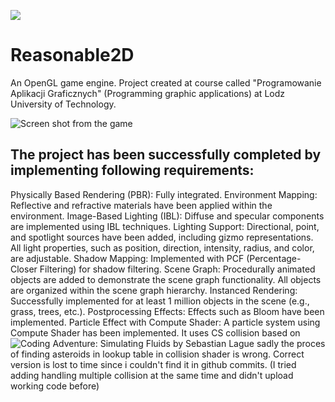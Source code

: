 [![](../../actions/workflows/cpp_cmake.yml/badge.svg)](../../actions)

# Reasonable2D

An OpenGL game engine. Project created at course called "Programowanie Aplikacji Graficznych" (Programming graphic applications) at Lodz University of Technology.

![Screen shot from the game](https://github.com/user-attachments/assets/f9a2cce9-702b-4df9-bcb3-7939ebf4a5bc)

## The project has been successfully completed by implementing following requirements:

Physically Based Rendering (PBR): Fully integrated.
Environment Mapping: Reflective and refractive materials have been applied within the environment.
Image-Based Lighting (IBL): Diffuse and specular components are implemented using IBL techniques.
Lighting Support: Directional, point, and spotlight sources have been added, including gizmo representations. All light properties, such as position, direction, intensity, radius, and color, are adjustable.
Shadow Mapping: Implemented with PCF (Percentage-Closer Filtering) for shadow filtering.
Scene Graph: Procedurally animated objects are added to demonstrate the scene graph functionality. All objects are organized within the scene graph hierarchy.
Instanced Rendering: Successfully implemented for at least 1 million objects in the scene (e.g., grass, trees, etc.).
Postprocessing Effects: Effects such as Bloom have been implemented.
Particle Effect with Compute Shader: A particle system using Compute Shader has been implemented. It uses CS collision based on ![Coding Adventure: Simulating Fluids by Sebastian Lague](https://www.youtube.com/watch?v=rSKMYc1CQHE) sadly the proces of finding asteroids in lookup table in collision shader is wrong. Correct version is lost to time since i couldn't find it in github commits. (I tried adding handling multiple collision at the same time and didn't upload working code before)
